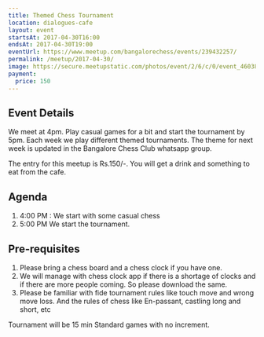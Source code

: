 ```yaml
---
title: Themed Chess Tournament
location: dialogues-cafe
layout: event
startsAt: 2017-04-30T16:00
endsAt: 2017-04-30T19:00
eventUrl: https://www.meetup.com/bangalorechess/events/239432257/
permalink: /meetup/2017-04-30/
image: https://secure.meetupstatic.com/photos/event/2/6/c/0/event_460389920.jpeg
payment:
  price: 150
---
```

## Event Details
We meet at 4pm. Play casual games for a bit and start the tournament by 5pm. Each week we play different themed tournaments. The theme for next week is updated in the Bangalore Chess Club whatsapp group.

The entry for this meetup is Rs.150/-. You will get a drink and something to eat from the cafe.

## Agenda
1. 4:00 PM : We start with some casual chess
1. 5:00 PM We start the tournament.

## Pre-requisites
1. Please bring a chess board and a chess clock if you have one.
1. We will manage with chess clock app if there is a shortage of clocks and if there are more people coming. So please download the same.
1. Please be familiar with fide tournament rules like touch move and wrong move loss. And the rules of chess like En-passant, castling long and short, etc

Tournament will be 15 min Standard games with no increment.
